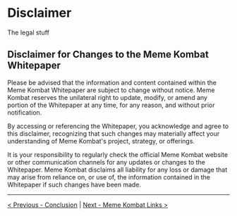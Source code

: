 # Disclaimer

The legal stuff

## Disclaimer for Changes to the Meme Kombat Whitepaper

Please be advised that the information and content contained within the Meme Kombat Whitepaper are subject to change without notice. Meme Kombat reserves the unilateral right to update, modify, or amend any portion of the Whitepaper at any time, for any reason, and without prior notification.

By accessing or referencing the Whitepaper, you acknowledge and agree to this disclaimer, recognizing that such changes may materially affect your understanding of Meme Kombat's project, strategy, or offerings.

It is your responsibility to regularly check the official Meme Kombat website or other communication channels for any updates or changes to the Whitepaper. Meme Kombat disclaims all liability for any loss or damage that may arise from reliance on, or use of, the information contained in the Whitepaper if such changes have been made.

---

[< Previous - Conclusion](conclusion.md) | [Next - Meme Kombat Links >](meme-kombat-links.md)
